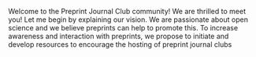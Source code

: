 Welcome to the Preprint Journal Club community! We are thrilled to meet you! 
Let me begin by explaining our vision. We are passionate about open science and we believe preprints can help to promote this. To increase awareness and interaction with preprints, we propose to initiate and develop resources to encourage the hosting of preprint journal clubs
